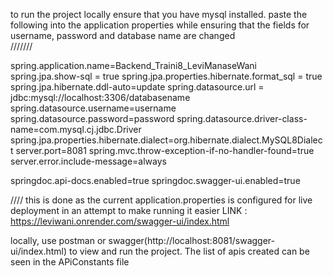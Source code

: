 to run the project locally ensure that you have mysql installed.
paste the following into the application properties
while ensuring that the fields for 
username, password and database name are changed  
///////

spring.application.name=Backend_Traini8_LeviManaseWani
spring.jpa.show-sql = true
spring.jpa.properties.hibernate.format_sql = true
spring.jpa.hibernate.ddl-auto=update
spring.datasource.url = jdbc:mysql://localhost:3306/databasename
spring.datasource.username=username
spring.datasource.password=password
spring.datasource.driver-class-name=com.mysql.cj.jdbc.Driver
spring.jpa.properties.hibernate.dialect=org.hibernate.dialect.MySQL8Dialect
server.port=8081
spring.mvc.throw-exception-if-no-handler-found=true
server.error.include-message=always

springdoc.api-docs.enabled=true
springdoc.swagger-ui.enabled=true


////
this is done as the current application.properties is configured for live deployment in an attempt to make running it easier LINK : https://leviwani.onrender.com/swagger-ui/index.html

locally, use postman or swagger(http://localhost:8081/swagger-ui/index.html) to view and run the project.
The list of apis created can be seen in the APiConstants file 

